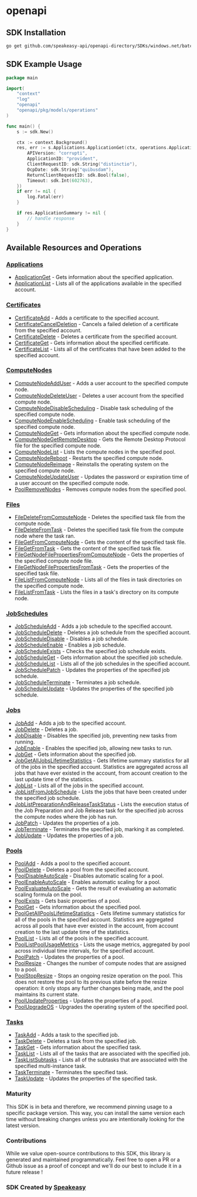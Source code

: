 # openapi

<!-- Start SDK Installation -->
## SDK Installation

```bash
go get github.com/speakeasy-api/openapi-directory/SDKs/windows.net/batch-BatchService/2015-12-01.2.2/go
```
<!-- End SDK Installation -->

## SDK Example Usage
<!-- Start SDK Example Usage -->
```go
package main

import(
	"context"
	"log"
	"openapi"
	"openapi/pkg/models/operations"
)

func main() {
    s := sdk.New()

    ctx := context.Background()
    res, err := s.Applications.ApplicationGet(ctx, operations.ApplicationGetRequest{
        APIVersion: "corrupti",
        ApplicationID: "provident",
        ClientRequestID: sdk.String("distinctio"),
        OcpDate: sdk.String("quibusdam"),
        ReturnClientRequestID: sdk.Bool(false),
        Timeout: sdk.Int(602763),
    })
    if err != nil {
        log.Fatal(err)
    }

    if res.ApplicationSummary != nil {
        // handle response
    }
}
```
<!-- End SDK Example Usage -->

<!-- Start SDK Available Operations -->
## Available Resources and Operations


### [Applications](docs/applications/README.md)

* [ApplicationGet](docs/applications/README.md#applicationget) - Gets information about the specified application.
* [ApplicationList](docs/applications/README.md#applicationlist) - Lists all of the applications available in the specified account.

### [Certificates](docs/certificates/README.md)

* [CertificateAdd](docs/certificates/README.md#certificateadd) - Adds a certificate to the specified account.
* [CertificateCancelDeletion](docs/certificates/README.md#certificatecanceldeletion) - Cancels a failed deletion of a certificate from the specified account.
* [CertificateDelete](docs/certificates/README.md#certificatedelete) - Deletes a certificate from the specified account.
* [CertificateGet](docs/certificates/README.md#certificateget) - Gets information about the specified certificate.
* [CertificateList](docs/certificates/README.md#certificatelist) - Lists all of the certificates that have been added to the specified account.

### [ComputeNodes](docs/computenodes/README.md)

* [ComputeNodeAddUser](docs/computenodes/README.md#computenodeadduser) - Adds a user account to the specified compute node.
* [ComputeNodeDeleteUser](docs/computenodes/README.md#computenodedeleteuser) - Deletes a user account from the specified compute node.
* [ComputeNodeDisableScheduling](docs/computenodes/README.md#computenodedisablescheduling) - Disable task scheduling of the specified compute node.
* [ComputeNodeEnableScheduling](docs/computenodes/README.md#computenodeenablescheduling) - Enable task scheduling of the specified compute node.
* [ComputeNodeGet](docs/computenodes/README.md#computenodeget) - Gets information about the specified compute node.
* [ComputeNodeGetRemoteDesktop](docs/computenodes/README.md#computenodegetremotedesktop) - Gets the Remote Desktop Protocol file for the specified compute node.
* [ComputeNodeList](docs/computenodes/README.md#computenodelist) - Lists the compute nodes in the specified pool.
* [ComputeNodeReboot](docs/computenodes/README.md#computenodereboot) - Restarts the specified compute node.
* [ComputeNodeReimage](docs/computenodes/README.md#computenodereimage) - Reinstalls the operating system on the specified compute node.
* [ComputeNodeUpdateUser](docs/computenodes/README.md#computenodeupdateuser) - Updates the password or expiration time of a user account on the specified compute node.
* [PoolRemoveNodes](docs/computenodes/README.md#poolremovenodes) - Removes compute nodes from the specified pool.

### [Files](docs/files/README.md)

* [FileDeleteFromComputeNode](docs/files/README.md#filedeletefromcomputenode) - Deletes the specified task file from the compute node.
* [FileDeleteFromTask](docs/files/README.md#filedeletefromtask) - Deletes the specified task file from the compute node where the task ran.
* [FileGetFromComputeNode](docs/files/README.md#filegetfromcomputenode) - Gets the content of the specified task file.
* [FileGetFromTask](docs/files/README.md#filegetfromtask) - Gets the content of the specified task file.
* [FileGetNodeFilePropertiesFromComputeNode](docs/files/README.md#filegetnodefilepropertiesfromcomputenode) - Gets the properties of the specified compute node file.
* [FileGetNodeFilePropertiesFromTask](docs/files/README.md#filegetnodefilepropertiesfromtask) - Gets the properties of the specified task file.
* [FileListFromComputeNode](docs/files/README.md#filelistfromcomputenode) - Lists all of the files in task directories on the specified compute node.
* [FileListFromTask](docs/files/README.md#filelistfromtask) - Lists the files in a task's directory on its compute node.

### [JobSchedules](docs/jobschedules/README.md)

* [JobScheduleAdd](docs/jobschedules/README.md#jobscheduleadd) - Adds a job schedule to the specified account.
* [JobScheduleDelete](docs/jobschedules/README.md#jobscheduledelete) - Deletes a job schedule from the specified account.
* [JobScheduleDisable](docs/jobschedules/README.md#jobscheduledisable) - Disables a job schedule.
* [JobScheduleEnable](docs/jobschedules/README.md#jobscheduleenable) - Enables a job schedule.
* [JobScheduleExists](docs/jobschedules/README.md#jobscheduleexists) - Checks the specified job schedule exists.
* [JobScheduleGet](docs/jobschedules/README.md#jobscheduleget) - Gets information about the specified job schedule.
* [JobScheduleList](docs/jobschedules/README.md#jobschedulelist) - Lists all of the job schedules in the specified account.
* [JobSchedulePatch](docs/jobschedules/README.md#jobschedulepatch) - Updates the properties of the specified job schedule.
* [JobScheduleTerminate](docs/jobschedules/README.md#jobscheduleterminate) - Terminates a job schedule.
* [JobScheduleUpdate](docs/jobschedules/README.md#jobscheduleupdate) - Updates the properties of the specified job schedule.

### [Jobs](docs/jobs/README.md)

* [JobAdd](docs/jobs/README.md#jobadd) - Adds a job to the specified account.
* [JobDelete](docs/jobs/README.md#jobdelete) - Deletes a job.
* [JobDisable](docs/jobs/README.md#jobdisable) - Disables the specified job, preventing new tasks from running.
* [JobEnable](docs/jobs/README.md#jobenable) - Enables the specified job, allowing new tasks to run.
* [JobGet](docs/jobs/README.md#jobget) - Gets information about the specified job.
* [JobGetAllJobsLifetimeStatistics](docs/jobs/README.md#jobgetalljobslifetimestatistics) - Gets lifetime summary statistics for all of the jobs in the specified account. Statistics are aggregated across all jobs that have ever existed in the account, from account creation to the last update time of the statistics.
* [JobList](docs/jobs/README.md#joblist) - Lists all of the jobs in the specified account.
* [JobListFromJobSchedule](docs/jobs/README.md#joblistfromjobschedule) - Lists the jobs that have been created under the specified job schedule.
* [JobListPreparationAndReleaseTaskStatus](docs/jobs/README.md#joblistpreparationandreleasetaskstatus) - Lists the execution status of the Job Preparation and Job Release task for the specified job across the compute nodes where the job has run.
* [JobPatch](docs/jobs/README.md#jobpatch) - Updates the properties of a job.
* [JobTerminate](docs/jobs/README.md#jobterminate) - Terminates the specified job, marking it as completed.
* [JobUpdate](docs/jobs/README.md#jobupdate) - Updates the properties of a job.

### [Pools](docs/pools/README.md)

* [PoolAdd](docs/pools/README.md#pooladd) - Adds a pool to the specified account.
* [PoolDelete](docs/pools/README.md#pooldelete) - Deletes a pool from the specified account.
* [PoolDisableAutoScale](docs/pools/README.md#pooldisableautoscale) - Disables automatic scaling for a pool.
* [PoolEnableAutoScale](docs/pools/README.md#poolenableautoscale) - Enables automatic scaling for a pool.
* [PoolEvaluateAutoScale](docs/pools/README.md#poolevaluateautoscale) - Gets the result of evaluating an automatic scaling formula on the pool.
* [PoolExists](docs/pools/README.md#poolexists) - Gets basic properties of a pool.
* [PoolGet](docs/pools/README.md#poolget) - Gets information about the specified pool.
* [PoolGetAllPoolsLifetimeStatistics](docs/pools/README.md#poolgetallpoolslifetimestatistics) - Gets lifetime summary statistics for all of the pools in the specified account. Statistics are aggregated across all pools that have ever existed in the account, from account creation to the last update time of the statistics.
* [PoolList](docs/pools/README.md#poollist) - Lists all of the pools in the specified account.
* [PoolListPoolUsageMetrics](docs/pools/README.md#poollistpoolusagemetrics) - Lists the usage metrics, aggregated by pool across individual time intervals, for the specified account.
* [PoolPatch](docs/pools/README.md#poolpatch) - Updates the properties of a pool.
* [PoolResize](docs/pools/README.md#poolresize) - Changes the number of compute nodes that are assigned to a pool.
* [PoolStopResize](docs/pools/README.md#poolstopresize) - Stops an ongoing resize operation on the pool. This does not restore the pool to its previous state before the resize operation: it only stops any further changes being made, and the pool maintains its current state.
* [PoolUpdateProperties](docs/pools/README.md#poolupdateproperties) - Updates the properties of a pool.
* [PoolUpgradeOS](docs/pools/README.md#poolupgradeos) - Upgrades the operating system of the specified pool.

### [Tasks](docs/tasks/README.md)

* [TaskAdd](docs/tasks/README.md#taskadd) - Adds a task to the specified job.
* [TaskDelete](docs/tasks/README.md#taskdelete) - Deletes a task from the specified job.
* [TaskGet](docs/tasks/README.md#taskget) - Gets information about the specified task.
* [TaskList](docs/tasks/README.md#tasklist) - Lists all of the tasks that are associated with the specified job.
* [TaskListSubtasks](docs/tasks/README.md#tasklistsubtasks) - Lists all of the subtasks that are associated with the specified multi-instance task.
* [TaskTerminate](docs/tasks/README.md#taskterminate) - Terminates the specified task.
* [TaskUpdate](docs/tasks/README.md#taskupdate) - Updates the properties of the specified task.
<!-- End SDK Available Operations -->

### Maturity

This SDK is in beta and therefore, we recommend pinning usage to a specific package version.
This way, you can install the same version each time without breaking changes unless you are intentionally
looking for the latest version.

### Contributions

While we value open-source contributions to this SDK, this library is generated and maintained programmatically.
Feel free to open a PR or a Github issue as a proof of concept and we'll do our best to include it in a future release !

### SDK Created by [Speakeasy](https://docs.speakeasyapi.dev/docs/using-speakeasy/client-sdks)
